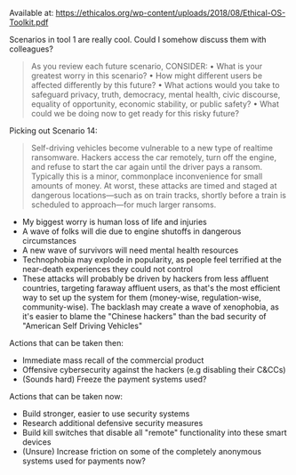 Available at: https://ethicalos.org/wp-content/uploads/2018/08/Ethical-OS-Toolkit.pdf

Scenarios in tool 1 are really cool. Could I somehow discuss them with colleagues?

> As you review each future scenario, CONSIDER: 
• What is your greatest worry in this scenario? 
• How might different users be affected differently by this future? 
• What actions would you take to safeguard privacy, truth, democracy, mental health, civic discourse, equality of opportunity, economic stability, or public safety? 
• What could we be doing now to get ready for this risky future?

Picking out Scenario 14:
> Self-driving vehicles become vulnerable to a new type of realtime ransomware. Hackers access the car remotely, turn off the engine, and refuse to start the car again until the driver pays a ransom. Typically this is a minor, commonplace inconvenience for small amounts of money. At worst, these attacks are timed and staged at dangerous locations—such as on train tracks, shortly before a train is scheduled to approach—for much larger ransoms.

* My biggest worry is human loss of life and injuries
* A wave of folks will die due to engine shutoffs in dangerous circumstances
* A new wave of survivors will need mental health resources
* Technophobia may explode in popularity, as people feel terrified at the near-death experiences they could not control
* These attacks will probably be driven by hackers from less affluent countries, targeting faraway affluent users, as that's the most efficient way to set up the system for them (money-wise, regulation-wise, community-wise). The backlash may create a wave of xenophobia, as it's easier to blame the "Chinese hackers" than the bad security of "American Self Driving Vehicles"

Actions that can be taken then:
* Immediate mass recall of the commercial product
* Offensive cybersecurity against the hackers (e.g disabling their C&CCs)
* (Sounds hard) Freeze the payment systems used? 

Actions that can be taken now:
* Build stronger, easier to use security systems
* Research additional defensive security measures
* Build kill switches that disable all "remote" functionality into these smart devices
* (Unsure) Increase friction on some of the completely anonymous systems used for payments now?


